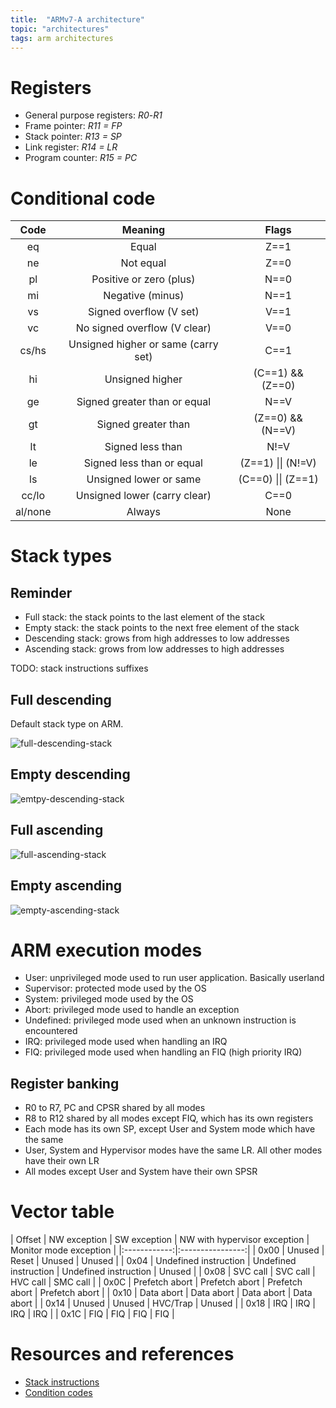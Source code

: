 ```yaml
---
title:  "ARMv7-A architecture"
topic: "architectures"
tags: arm architectures
---
```

# Registers
* General purpose registers: *R0*-*R1*
* Frame pointer: *R11 =  FP*
* Stack pointer: *R13 = SP*
* Link register: *R14 = LR*
* Program counter: *R15 = PC*

# Conditional code

| Code | Meaning | Flags |
|:----:|:-------:|:-----:|
| eq    |Equal | Z==1 |
| ne	|Not equal | Z==0 |
| pl	|Positive or zero (plus) | N==0 |
| mi	|Negative (minus) | N==1 |
| vs	|Signed overflow (V set) | V==1 |
| vc	|No signed overflow (V clear) | V==0 |
| cs/hs	|Unsigned higher or same (carry set) | C==1 |
| hi	|Unsigned higher | (C==1) && (Z==0) |
| ge	|Signed greater than or equal | N==V |
| gt	|Signed greater than | (Z==0) && (N==V) |
| lt	|Signed less than | N!=V |
| le	|Signed less than or equal | (Z==1) \|\| (N!=V) |
| ls	|Unsigned lower or same | (C==0) \|\| (Z==1) |
| cc/lo	|Unsigned lower (carry clear) | C==0 |
| al/none|Always| None |


# Stack types
## Reminder
* Full stack: the stack points to the last element of the stack
* Empty stack: the stack points to the next free element of the stack
* Descending stack: grows from high addresses to low addresses
* Ascending stack: grows from low addresses to high addresses

TODO: stack instructions suffixes

## Full descending
Default stack type on ARM.

![full-descending-stack](/assets/arm-full-descending-stack.svg)

## Empty descending

![emtpy-descending-stack](/assets/arm-empty-descending-stack.svg)

## Full ascending

![full-ascending-stack](/assets/arm-full-ascending-stack.svg)

## Empty ascending

![empty-ascending-stack](/assets/arm-empty-ascending-stack.svg)


# ARM execution modes
* User: unprivileged mode used to run user application. Basically userland
* Supervisor: protected mode used by the OS
* System: privileged mode used by the OS
* Abort: privileged mode used to handle an exception
* Undefined: privileged mode used when an unknown instruction is encountered
* IRQ: privileged mode used when handling an IRQ
* FIQ: privileged mode used when handling an FIQ (high priority IRQ)

## Register banking
* R0 to R7, PC and CPSR shared by all modes
* R8 to R12 shared by all modes except FIQ, which has its own registers
* Each mode has its own SP, except User and System mode which have the same
* User, System and Hypervisor modes have the same LR. All other modes have their own LR
* All modes except User and System have their own SPSR


# Vector table

| Offset | NW exception | SW exception | NW with hypervisor exception | Monitor mode exception |
|:------------:|:----------------:|
| 0x00 | Unused | Reset | Unused | Unused |
| 0x04 | Undefined instruction | Undefined instruction | Undefined instruction | Unused |
| 0x08 | SVC call | SVC call | HVC call | SMC call |
| 0x0C | Prefetch abort | Prefetch abort | Prefetch abort | Prefetch abort |
| 0x10 | Data abort | Data abort | Data abort | Data abort |
| 0x14 | Unused | Unused | HVC/Trap | Unused |
| 0x18 | IRQ | IRQ | IRQ | IRQ |
| 0x1C | FIQ | FIQ | FIQ | FIQ |


# Resources and references
* [Stack instructions](http://www.keil.com/support/man/docs/armasm/armasm_dom1359731152499.htm)
* [Condition codes](https://community.arm.com/developer/ip-products/processors/b/processors-ip-blog/posts/condition-codes-1-condition-flags-and-codes)
